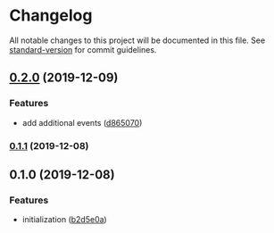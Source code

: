 # Changelog

All notable changes to this project will be documented in this file. See [standard-version](https://github.com/conventional-changelog/standard-version) for commit guidelines.

## [0.2.0](https://github.com/goabstract/abstract-zapier/compare/v0.1.1...v0.2.0) (2019-12-09)


### Features

* add additional events ([d865070](https://github.com/goabstract/abstract-zapier/commit/d865070))



### [0.1.1](https://github.com/goabstract/abstract-zapier/compare/v0.1.0...v0.1.1) (2019-12-08)



## 0.1.0 (2019-12-08)


### Features

* initialization ([b2d5e0a](https://github.com/goabstract/abstract-zapier/commit/b2d5e0a))

